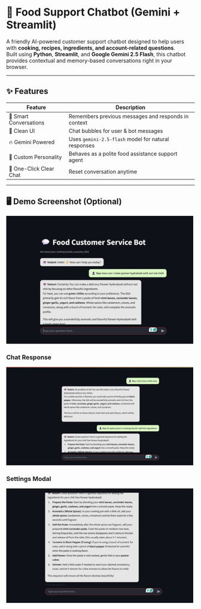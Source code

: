 # 🍳 Food Support Chatbot (Gemini + Streamlit)

A friendly AI-powered customer support chatbot designed to help users with **cooking, recipes, ingredients, and account-related questions**.  
Built using **Python**, **Streamlit**, and **Google Gemini 2.5 Flash**, this chatbot provides contextual and memory-based conversations right in your browser.

---

## ✨ Features

| Feature | Description |
|--------|-------------|
| 🤖 Smart Conversations | Remembers previous messages and responds in context |
| 🎨 Clean UI | Chat bubbles for user & bot messages |
| 🔥 Gemini Powered | Uses `gemini-2.5-flash` model for natural responses |
| 🧠 Custom Personality | Behaves as a polite food assistance support agent |
| 🧹 One-Click Clear Chat | Reset conversation anytime |

---

## 🖥️ Demo Screenshot (Optional)
<img src="./screenshot1.png" width="500"/>

### Chat Response
<img src="./screenshot2.png" width="500"/>

### Settings Modal
<img src="./screenshot3.png" width="500"/>
